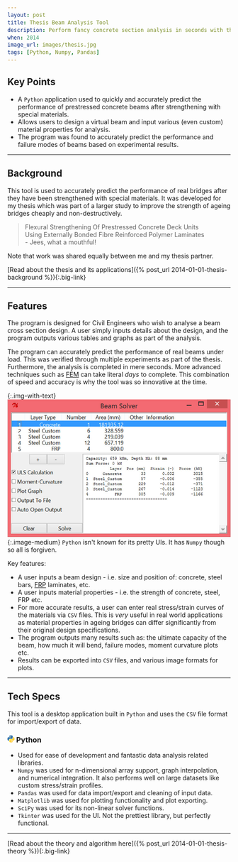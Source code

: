 ```yaml
---
layout: post
title: Thesis Beam Analysis Tool
description: Perform fancy concrete section analysis in seconds with this tool made for engineers, by engineers! This was a program built as part of my undergraduate thesis in Civil Engineering.
when: 2014
image_url: images/thesis.jpg
tags: [Python, Numpy, Pandas]
---
```


## Key Points
- A `Python` application used to quickly and accurately predict the performance of prestressed concrete beams after strengthening with special materials.
- Allows users to design a virtual beam and input various (even custom) material properties for analysis.
- The program was found to accurately predict the performance and failure modes of beams based on experimental results.

---

## Background

This tool is used to accurately predict the performance of real bridges after they have been strengthened with special materials. It was developed for my thesis which was part of a larger study to improve the strength of ageing bridges cheaply and non-destructively.

<blockquote>
Flexural Strengthening Of Prestressed Concrete Deck Units<br>
Using Externally Bonded Fibre Reinforced Polymer Laminates<br>
- Jees, what a mouthful!
</blockquote>

Note that work was shared equally between me and my thesis partner.

[Read about the thesis and its applications]({% post_url 2014-01-01-thesis-background %}){:.big-link}

---

## Features

The program is designed for Civil Engineers who wish to analyse a beam cross section design. A user simply inputs details about the design, and the program outputs various tables and graphs as part of the analysis.

The program can accurately predict the performance of real beams under load. This was verified through multiple experiments as part of the thesis. Furthermore, the analysis is completed in mere seconds. More advanced techniques such as [FEM](https://en.wikipedia.org/wiki/Finite_element_method) can take literal _days_ to complete. This combination of speed and accuracy is why the tool was so innovative at the time.

{:.img-with-text}
![Analysis Tool UI](/images/thesis_ui.jpg){:.image-medium}
`Python` isn't known for its pretty UIs. It has `Numpy` though so all is forgiven.

Key features:
- A user inputs a beam design - i.e. size and position of: concrete, steel bars, [FRP](https://en.wikipedia.org/wiki/Fibre-reinforced_plastic) laminates, etc.
- A user inputs material properties - i.e. the strength of concrete, steel, FRP etc.
- For more accurate results, a user can enter real stress/strain curves of the materials via `CSV` files. This is _very_ useful in real world applications as material properties in ageing bridges can differ significantly from their original design specifications.
- The program outputs many results such as: the ultimate capacity of the beam, how much it will bend, failure modes, moment curvature plots etc.
- Results can be exported into `CSV` files, and various image formats for plots.

---

## Tech Specs

This tool is a desktop application built in `Python` and uses the `CSV` file format for import/export of data.

### ![Python](/icons/python.png) Python
- Used for ease of development and fantastic data analysis related libraries.
- `Numpy` was used for n-dimensional array support, graph interpolation, and numerical integration. It also performs well on large datasets like custom stress/strain profiles.
- `Pandas` was used for data import/export and cleaning of input data.
- `Matplotlib` was used for plotting functionality and plot exporting.
- `SciPy` was used for its non-linear solver functions.
- `Tkinter` was used for the UI. Not the prettiest library, but perfectly functional.

---

[Read about the theory and algorithm here]({% post_url 2014-01-01-thesis-theory %}){:.big-link}
